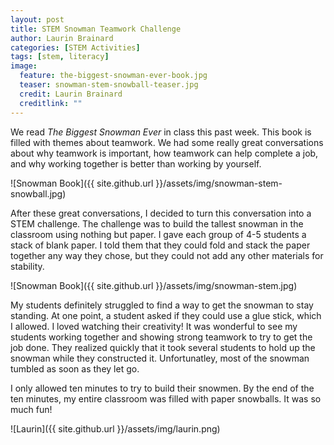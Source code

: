 ```yaml
---
layout: post
title: STEM Snowman Teamwork Challenge
author: Laurin Brainard
categories: [STEM Activities]
tags: [stem, literacy]
image:
  feature: the-biggest-snowman-ever-book.jpg
  teaser: snowman-stem-snowball-teaser.jpg
  credit: Laurin Brainard
  creditlink: ""
---
```

We read *The Biggest Snowman Ever* in class this past week. This book is filled with themes about teamwork. We had some really great conversations about why teamwork is important, how teamwork can help complete a job, and why working together is better than working by yourself.  

![Snowman Book]({{ site.github.url }}/assets/img/snowman-stem-snowball.jpg)

After these great conversations, I decided to turn this conversation into a STEM challenge. The challenge was to build the tallest snowman in the classroom using nothing but paper. I gave each group of 4-5 students a stack of blank paper. I told them that they could fold and stack the paper together any way they chose, but they could not add any other materials for stability. 

![Snowman Book]({{ site.github.url }}/assets/img/snowman-stem.jpg)

My students definitely struggled to find a way to get the snowman to stay standing. At one point, a student asked if they could use a glue stick, which I allowed. I loved watching their creativity! It was wonderful to see my students working together and showing strong teamwork to try to get the job done. They realized quickly that it took several students to hold up the snowman while they constructed it. Unfortunatley, most of the snowman tumbled as soon as they let go. 

I only allowed ten minutes to try to build their snowmen. By the end of the ten minutes, my entire classroom was filled with paper snowballs. It was so much fun!

![Laurin]({{ site.github.url }}/assets/img/laurin.png)